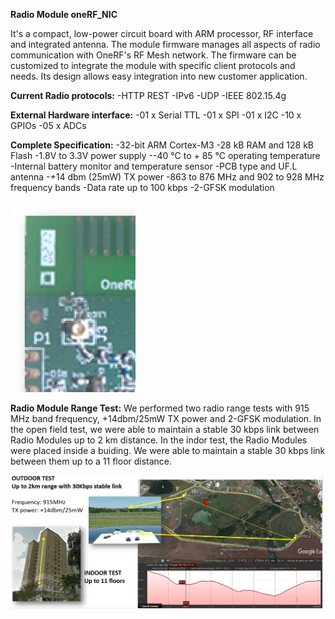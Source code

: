 **Radio Module oneRF_NIC**

It's a compact, low-power circuit board with ARM processor, RF interface and integrated antenna.
The module firmware manages all aspects of radio communication with OneRF's RF Mesh network.
The firmware can be customized to integrate the module with specific client protocols and needs.
Its design allows easy integration into new customer application. 

**Current Radio protocols:**
-HTTP REST
-IPv6
-UDP
-IEEE 802.15.4g


**External Hardware interface:**
-01 x Serial TTL
-01 x SPI
-01 x I2C
-10 x GPIOs
-05 x ADCs

**Complete Specification:**
-32-bit ARM Cortex-M3
-28 kB RAM and 128 kB Flash
-1.8V to 3.3V power supply
--40 °C to + 85 °C operating temperature
-Internal battery monitor and temperature sensor
-PCB type and UF.L antenna
-+14 dbm (25mW) TX power
-863 to 876 MHz and 902 to 928 MHz frequency bands
-Data rate up to 100 kbps
-2-GFSK modulation

<img style=" display:inline" src="Images/NIC_v05_m01.png" width="200" alt=""/>



**Radio Module Range Test:**
We performed two radio range tests with 915 MHz band frequency, +14dbm/25mW TX power and 2-GFSK modulation.
In the open field test, we were able to maintain a stable 30 kbps link between Radio Modules up to 2 km distance.
In the indor test, the Radio Modules were placed inside a buiding. 
We were able to maintain a stable 30 kbps link between them up to a 11 floor distance.

<img style=" display:inline" src="Images/range_test.png" width="500" alt=""/>


